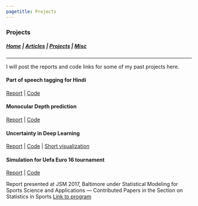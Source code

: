 ```yaml
---
pagetitle: Projects
---
```


### Projects

##### [Home](index.html) |  [Articles](articles.html) | [Projects](projects.html) | [Misc](misc.html) 

---

I will post the reports and code links for some of my past projects 
here.


#### Part of speech tagging for Hindi

[Report](https://ninception.github.io/docs/NLP585_final.pdf) 
| [Code](https://github.com/ninception/POStagging_Hindi)


#### Monocular Depth prediction

[Report](https://ninception.github.io/docs/CV670_finalReport.pdf) 
| [Code](https://github.com/ninception/cvproject)


#### Uncertainty in Deep Learning

[Report](https://ninception.github.io/docs/DL682_final.pdf) 
| [Code](https://github.com/ninception/dlproject)
| [Short visualization](https://youtu.be/th1Ve-9bZnQ)

#### Simulation for Uefa Euro 16 tournament

[Report](https://ninception.github.io/docs/mitacs_uefa16_simulation.pdf) 
| [Code](https://github.com/ninception/mitacs_uefa16sim)

Report presented at JSM 2017, Baltimore under 
Statistical Modeling for Sports Science and Applications — Contributed Papers
in the Section on Statistics in Sports 
[Link to program](https://ww2.amstat.org/meetings/jsm/2017/onlineprogram/MainSearchResults.cfm?sponsored_by&sponsorid=24)
